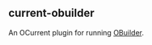 current-obuilder
----------------

An OCurrent plugin for running [OBuilder](https://github.com/ocurrent/obuilder).